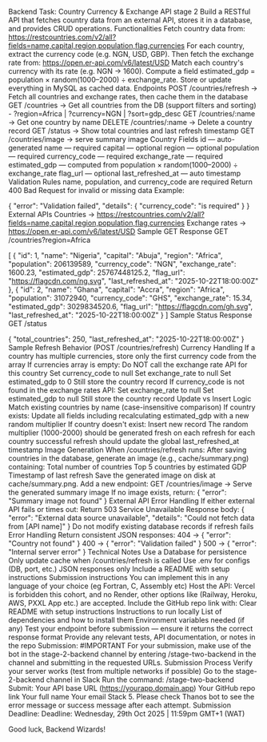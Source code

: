 Backend Task: Country Currency & Exchange API stage 2
Build a RESTful API that fetches country data from an external API, stores it in a database, and provides CRUD operations.
 Functionalities
Fetch country data from: https://restcountries.com/v2/all?fields=name,capital,region,population,flag,currencies
For each country, extract the currency code (e.g. NGN, USD, GBP).
Then fetch the exchange rate from: https://open.er-api.com/v6/latest/USD
Match each country's currency with its rate (e.g. NGN → 1600).
Compute a field estimated_gdp = population × random(1000–2000) ÷ exchange_rate.
Store or update everything in MySQL as cached data.
Endpoints
POST /countries/refresh → Fetch all countries and exchange rates, then cache them in the database
GET /countries → Get all countries from the DB (support filters and sorting) - ?region=Africa | ?currency=NGN | ?sort=gdp_desc
GET /countries/:name → Get one country by name
DELETE /countries/:name → Delete a country record
GET /status → Show total countries and last refresh timestamp
GET /countries/image → serve summary image
Country Fields
 id — auto-generated
 name — required
 capital — optional
 region — optional
 population — required
 currency_code — required
 exchange_rate — required
 estimated_gdp — computed from population × random(1000–2000) ÷ exchange_rate
 flag_url — optional
 last_refreshed_at — auto timestamp
 Validation Rules
name, population, and currency_code are required
Return 400 Bad Request for invalid or missing data
 Example:

{
  "error": "Validation failed",
  "details": {
    "currency_code": "is required"
  }
}
 External APIs
Countries → https://restcountries.com/v2/all?fields=name,capital,region,population,flag,currencies
Exchange rates → https://open.er-api.com/v6/latest/USD
Sample GET Response
GET /countries?region=Africa

[
  {
    "id": 1,
    "name": "Nigeria",
    "capital": "Abuja",
    "region": "Africa",
    "population": 206139589,
    "currency_code": "NGN",
    "exchange_rate": 1600.23,
    "estimated_gdp": 25767448125.2,
    "flag_url": "https://flagcdn.com/ng.svg",
    "last_refreshed_at": "2025-10-22T18:00:00Z"
  },
  {
    "id": 2,
    "name": "Ghana",
    "capital": "Accra",
    "region": "Africa",
    "population": 31072940,
    "currency_code": "GHS",
    "exchange_rate": 15.34,
    "estimated_gdp": 3029834520.6,
    "flag_url": "https://flagcdn.com/gh.svg",
    "last_refreshed_at": "2025-10-22T18:00:00Z"
  }
]
Sample Status Response
GET /status

{
  "total_countries": 250,
  "last_refreshed_at": "2025-10-22T18:00:00Z"
}
Sample
Refresh Behavior (POST /countries/refresh)
Currency Handling
If a country has multiple currencies, store only the first currency code from the array
If currencies array is empty:
Do NOT call the exchange rate API for this country
Set currency_code to null
Set exchange_rate to null
Set estimated_gdp to 0
Still store the country record
If currency_code is not found in the exchange rates API:
Set exchange_rate to null
Set estimated_gdp to null
Still store the country record
Update vs Insert Logic
Match existing countries by name (case-insensitive comparison)
If country exists: Update all fields including recalculating estimated_gdp with a new random multiplier
If country doesn't exist: Insert new record
The random multiplier (1000-2000) should be generated fresh on each refresh for each country
successful refresh should update the global last_refreshed_at timestamp
Image Generation
When /countries/refresh runs:
After saving countries in the database, generate an image (e.g., cache/summary.png) containing:
Total number of countries
Top 5 countries by estimated GDP
Timestamp of last refresh
Save the generated image on disk at cache/summary.png.
Add a new endpoint:
GET /countries/image → Serve the generated summary image
If no image exists, return:
{ "error": "Summary image not found" }
External API Error Handling
If either external API fails or times out:
Return 503 Service Unavailable
Response body: { "error": "External data source unavailable", "details": "Could not fetch data from [API name]" }
Do not modify existing database records if refresh fails
 Error Handling
 Return consistent JSON responses:
404 → { "error": "Country not found" }
400 → { "error": "Validation failed" }
500 → { "error": "Internal server error" }
 Technical Notes
Use a Database for persistence
Only update cache when /countries/refresh is called
Use .env for configs (DB, port, etc.)
JSON responses only
Include a README with setup instructions
Submission instructions
You can implement this in any language of your choice (eg Fortran, C, Assembly etc)
Host the API: Vercel is forbidden this cohort, and no Render, other options like (Railway, Heroku, AWS, PXXL App etc.) are accepted.
Include the GitHub repo link with:
Clear README with setup instructions
Instructions to run locally
List of dependencies and how to install them
Environment variables needed (if any)
Test your endpoint before submission — ensure it returns the correct response format
Provide any relevant tests, API documentation, or notes in the repo
Submission: #IMPORTANT
For your submission, make use of the bot in the stage-2-backend channel by entering /stage-two-backend in the channel and submitting in the requested URLs.
 Submission Process
Verify your server works (test from multiple networks if possible)
Go to the stage-2-backend channel in Slack
Run the command:  /stage-two-backend
Submit:
Your API base URL (https://yourapp.domain.app)
Your GitHub repo link
Your full name
Your email
Stack
 5.  Please check Thanos bot to see the error message or success message after each attempt.
Submission Deadline: Deadline: Wednesday, 29th Oct 2025 | 11:59pm GMT+1 (WAT)

Good luck, Backend Wizards! 